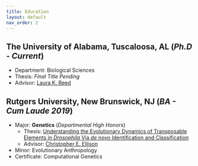 ```yaml
---
title: Education
layout: default
nav_order: 2
---
```



## **The University of Alabama**, Tuscaloosa, AL (_Ph.D - Current_)

- Department: Biological Sciences
- Thesis: _Final Title Pending_
- Advisor: [Laura K. Reed](https://flygxe.ua.edu)


## **Rutgers University**, New Brunswick, NJ (_BA - Cum Laude 2019_)

- Major: **Genetics** (_Departmental High Honors_)
	- Thesis: [Understanding the Evolutionary Dynamics of Transposable Elements in _Drosophila_ Via _de novo_ Identification and Classification](/assets/pdfs/pubs/rutgers2019_thesis-rele.pdf)
	- Advisor: [Christopher E. Ellison](https://ellisonlab.website)
- Minor: Evolutionary Anthropology
- Certificate: Computational Genetics
